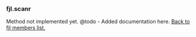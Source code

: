 ### fjl.scanr
Method not implemented yet.
@todo - Added documentation here.
[Back to fjl members list.](#fjl-members-list)
